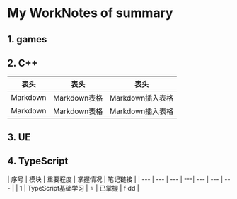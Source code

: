 # My WorkNotes of summary
## 1. games 
 
 
## 2. C++


| 表头 | 表头 | 表头 |  
| --- | --- | --- |
| Markdown | Markdown表格 | Markdown插入表格 |
| Markdown | Markdown表格 | Markdown插入表格 |


## 3. UE

## 4. TypeScript

| 序号 | 模块 | 重要程度 | 掌握情况 | 笔记链接 |
| --- | --- | --- | ---| --- | --- | --- |
| 1 | TypeScript基础学习 | :star: | 已掌握 | f dd |
